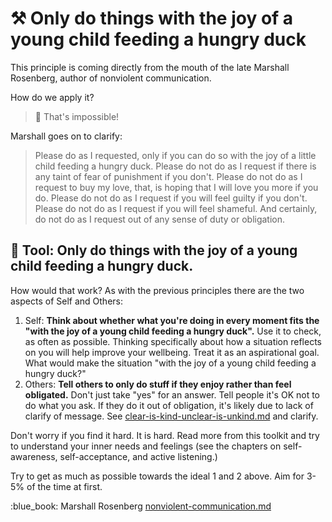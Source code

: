 # ⚒ Only do things with the joy of a young child feeding a hungry duck

This principle is coming directly from the mouth of the late Marshall Rosenberg, author of nonviolent communication.

How do we apply it?

> :raccoon: That's impossible!

Marshall goes on to clarify:

> Please do as I requested, only if you can do so with the joy of a little child feeding a hungry duck. Please do not do as I request if there is any taint of fear of punishment if you don't. Please do not do as I request to buy my love, that, is hoping that I will love you more if you do. Please do not do as I request if you will feel guilty if you don't. Please do not do as I request if you will feel shameful. And certainly, do not do as I request out of any sense of duty or obligation.

## 🔧 Tool: Only do things with the joy of a young child feeding a hungry duck.

How would that work? As with the previous principles there are the two aspects of Self and Others:

1. Self: **Think about whether what you're doing in every moment fits the "with the joy of a young child feeding a hungry duck".** Use it to check, as often as possible. Thinking specifically about how a situation reflects on you will help improve your wellbeing. Treat it as an aspirational goal. What would make the situation "with the joy of a young child feeding a hungry duck?"
2. Others: **Tell others to only do stuff if they enjoy rather than feel obligated.** Don't just take "yes" for an answer. Tell people it's OK not to do what you ask. If they do it out of obligation, it's likely due to lack of clarify of message. See [clear-is-kind-unclear-is-unkind.md](clear-is-kind-unclear-is-unkind.md "mention") and clarify.

Don't worry if you find it hard. It is hard. Read more from this toolkit and try to understand your inner needs and feelings (see the chapters on self-awareness, self-acceptance, and active listening.)

Try to get as much as possible towards the ideal 1 and 2 above. Aim for 3-5% of the time at first.

:blue\_book: Marshall Rosenberg [nonviolent-communication.md](../references/nonviolent-communication.md "mention")
